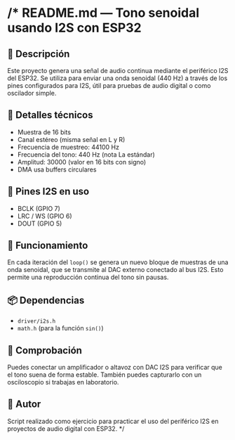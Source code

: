 /*
README.md — Tono senoidal usando I2S con ESP32
==============================================

🎯 Descripción
--------------
Este proyecto genera una señal de audio continua mediante el periférico I2S del ESP32. Se utiliza para enviar una onda senoidal (440 Hz) a través de los pines configurados para I2S, útil para pruebas de audio digital o como oscilador simple.

🔧 Detalles técnicos
--------------------
- Muestra de 16 bits
- Canal estéreo (misma señal en L y R)
- Frecuencia de muestreo: 44100 Hz
- Frecuencia del tono: 440 Hz (nota La estándar)
- Amplitud: 30000 (valor en 16 bits con signo)
- DMA usa buffers circulares

📌 Pines I2S en uso
-------------------
- BCLK (GPIO 7)
- LRC / WS (GPIO 6)
- DOUT (GPIO 5)

🔄 Funcionamiento
------------------
En cada iteración del `loop()` se genera un nuevo bloque de muestras de una onda senoidal, que se transmite al DAC externo conectado al bus I2S. Esto permite una reproducción continua del tono sin pausas.

📦 Dependencias
---------------
- `driver/i2s.h`
- `math.h` (para la función `sin()`)

🧪 Comprobación
---------------
Puedes conectar un amplificador o altavoz con DAC I2S para verificar que el tono suena de forma estable. También puedes capturarlo con un osciloscopio si trabajas en laboratorio.

👤 Autor
--------
Script realizado como ejercicio para practicar el uso del periférico I2S en proyectos de audio digital con ESP32.
*/